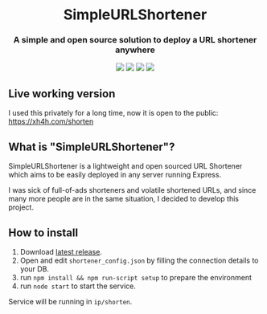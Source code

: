 <h1 align="center">SimpleURLShortener</h1>
<h3 align="center">A simple and open source solution to deploy a URL shortener anywhere</h3>

<p align="center">
  <img src="http://forthebadge.com/images/badges/built-with-love.svg"/>
  <img src="http://forthebadge.com/images/badges/uses-js.svg"/>
  <img src="https://forthebadge.com/images/badges/gluten-free.svg"/>

  <img src="https://xh4h.com/img/upload/20190507103348.gif"/>
</p>

## Live working version
I used this privately for a long time, now it is open to the public: https://xh4h.com/shorten

## What is "SimpleURLShortener"?
SimpleURLShortener is a lightweight and open sourced URL Shortener which aims to be easily deployed in any server running Express.

I was sick of full-of-ads shorteners and volatile shortened URLs, and since many more people are in the same situation, I decided to develop this project.

## How to install
1. Download [latest release](https://github.com/Xh4H/SimpleURLShortener/releases).
1. Open and edit `shortener_config.json` by filling the connection details to your DB.
1. run `npm install && npm run-script setup` to prepare the environment
1. run `node start` to start the service.

Service will be running in `ip/shorten`.
